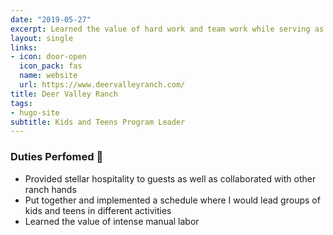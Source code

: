 ```yaml
---
date: "2019-05-27"
excerpt: Learned the value of hard work and team work while serving as the Kids and Teens Program Leader at a guest ranch in Colorado.
layout: single
links:
- icon: door-open
  icon_pack: fas
  name: website
  url: https://www.deervalleyranch.com/
title: Deer Valley Ranch
tags:
- hugo-site
subtitle: Kids and Teens Program Leader
---
```


### Duties Perfomed :sunrise_over_mountains:

  * Provided stellar hospitality to guests as well as collaborated with other ranch hands
  * Put together and implemented a schedule where I would lead groups of kids and teens in different activities
  *  Learned the value of intense manual labor
